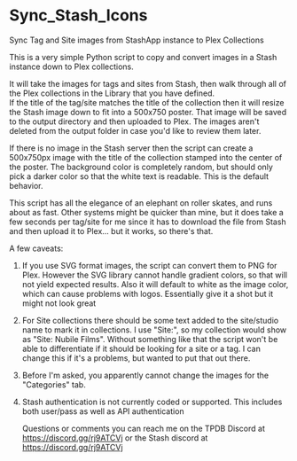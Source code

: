 # Sync_Stash_Icons
Sync Tag and Site images from StashApp instance to Plex Collections

This is a very simple Python script to copy and convert images in a Stash instance down to Plex collections.

It will take the images for tags and sites from Stash, then walk through all of the Plex collections in the Library that you have defined.  
If the title of the tag/site matches the title of the collection then it will resize the Stash image down to fit into a 500x750 poster.
That image will be saved to the output directory and then uploaded to Plex.  The images aren't deleted from the output folder in case you'd 
like to review them later.

If there is no image in the Stash server then the script can create a 500x750px image with the title of the collection stamped into the center
of the poster.  The background color is completely random, but should only pick a darker color so that the white text is readable.  This is the 
default behavior.

This script has all the elegance of an elephant on roller skates, and runs about as fast.  Other systems might be quicker than mine, but
it does take a few seconds per tag/site for me since it has to download the file from Stash and then upload it to Plex...  but it works, 
so there's that.

A few caveats:

1) If you use SVG format images, the script can convert them to PNG for Plex.  However the SVG library cannot handle gradient colors, so that will
not yield expected results.  Also it will default to white as the image color, which can cause problems with logos.  Essentially give it a shot but
it might not look great

2) For Site collections there should be some text added to the site/studio name to mark it in collections.  I use "Site:", so my collection would
   show as "Site: Nubile Films".  Without something like that the script won't  be able to differentiate if it should be looking for a site or a tag.
   I can change this if it's a problems, but wanted to put that out there.

3) Before I'm asked, you apparently cannot change the images for the "Categories" tab.

4) Stash authentication is not currently coded or supported.  This includes both user/pass as well as API authentication

   Questions or comments you can reach me on the TPDB Discord at https://discord.gg/rj9ATCVj or the Stash discord at https://discord.gg/rj9ATCVj
